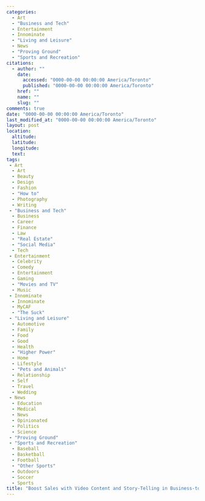 ```yaml
---
categories:
  - Art
  - "Business and Tech"
  - Entertainment
  - Innominate
  - "Living and Leisure"
  - News
  - "Proving Ground"
  - "Sports and Recreation"
citations:
  - author: ""
    date:
      accessed: "0000-00-00 00:00:00 America/Toronto"
      published: "0000-00-00 00:00:00 America/Toronto"
    href: ""
    name: ""
    slug: ""
comments: true
date: "0000-00-00 00:00:00 America/Toronto"
last_modified_at: "0000-00-00 00:00:00 America/Toronto"
layout: post
location:
  altitude: 
  latitude: 
  longitude: 
  text: 
tags:
 - Art
  - Art
  - Beauty
  - Design
  - Fashion
  - "How to"
  - Photography
  - Writing
 - "Business and Tech"
  - Business
  - Career
  - Finance
  - Law
  - "Real Estate"
  - "Social Media"
  - Tech
 - Entertainment
  - Celebrity
  - Comedy
  - Entertainment
  - Gaming
  - "Movies and TV"
  - Music
 - Innominate
  - Innominate
  - MyCAF
  - "The Suck"
 - "Living and Leisure"
  - Automotive
  - Family
  - Food
  - Good
  - Health
  - "Higher Power"
  - Home
  - Lifestyle
  - "Pets and Animals"
  - Relationship
  - Self
  - Travel
  - Wedding
 - News
  - Education
  - Medical
  - News
  - Opinionated
  - Politics
  - Science
 - "Proving Ground"
 - "Sports and Recreation"
  - Baseball
  - Basketball
  - Football
  - "Other Sports"
  - Outdoors
  - Soccer
  - Sports
title: "Boost Sales with Video Content and Story-Telling in Business-to-Business Marketing"
---
```


